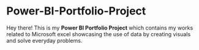 # Power-BI-Portfolio-Project
Hey there! This is my **Power BI Portfolio Project** which contains my works related to Microsoft excel showcasing the use of data by creating visuals and solve everyday problems.
